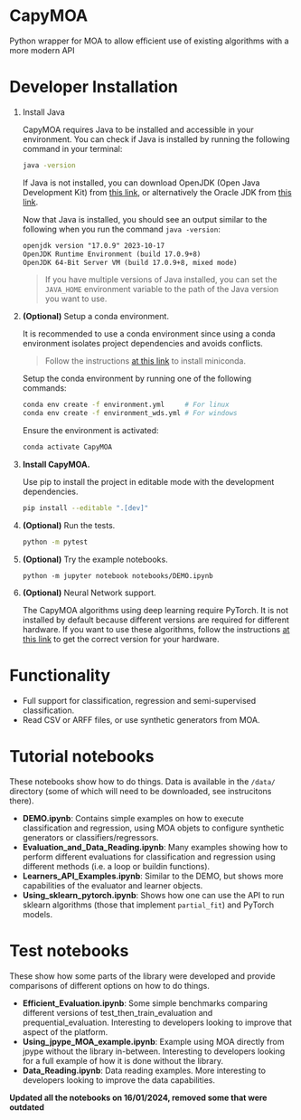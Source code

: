 # CapyMOA
Python wrapper for MOA to allow efficient use of existing algorithms with a more modern API


# Developer Installation

1. Install Java

   CapyMOA requires Java to be installed and accessible in your environment. You
   can check if Java is installed by running the following command in your terminal:
   ```bash
   java -version
   ```

   If Java is not installed, you can download OpenJDK (Open Java Development Kit) 
   from [this link](https://openjdk.org/install/), or alternatively the Oracle 
   JDK from [this link](https://www.oracle.com/java).

   Now that Java is installed, you should see an output similar to the following
   when you run the command `java -version`:
   ```txt
   openjdk version "17.0.9" 2023-10-17
   OpenJDK Runtime Environment (build 17.0.9+8)
   OpenJDK 64-Bit Server VM (build 17.0.9+8, mixed mode)
   ```

   > If you have multiple versions of Java installed, you can set the `JAVA_HOME`
   > environment variable to the path of the Java version you want to use.


1. **(Optional)** Setup a conda environment.

   It is recommended to use a conda environment since using a
   conda environment isolates project dependencies and avoids conflicts.
   > Follow the instructions [at this link](https://docs.conda.io/projects/miniconda/en/latest/) to install miniconda.

   Setup the conda environment by running one of the following commands:
   ```sh
   conda env create -f environment.yml     # For linux
   conda env create -f environment_wds.yml # For windows
   ```
   Ensure the environment is activated:
   ```sh
   conda activate CapyMOA
   ```

2. **Install CapyMOA.**

   Use pip to install the project in editable mode with the development dependencies.
   ```bash
   pip install --editable ".[dev]"
   ```

3. **(Optional)** Run the tests.
   ```bash
   python -m pytest
   ```

4. **(Optional)** Try the example notebooks.
   ```
   python -m jupyter notebook notebooks/DEMO.ipynb
   ```

5. **(Optional)** Neural Network support.

   The CapyMOA algorithms using deep learning require PyTorch. It
   is not installed by default because different versions are required
   for different hardware. If you want to use these algorithms, follow the
   instructions [at this link](https://pytorch.org/get-started/locally/) to
   get the correct version for your hardware.

# Functionality
* Full support for classification, regression and semi-supervised classification. 
* Read CSV or ARFF files, or use synthetic generators from MOA.

# Tutorial notebooks
These notebooks show how to do things. Data is available in the ```/data/``` directory (some of which will need to be downloaded, see instrucitons there). 

* **DEMO.ipynb**: Contains simple examples on how to execute classification and regression, using MOA objets to configure synthetic generators or classifiers/regressors. 
* **Evaluation_and_Data_Reading.ipynb**: Many examples showing how to perform different evaluations for classification and regression using different methods (i.e. a loop or buildin functions). 
* **Learners_API_Examples.ipynb**: Similar to the DEMO, but shows more capabilities of the evaluator and learner objects.
* **Using_sklearn_pytorch.ipynb**: Shows how one can use the API to run sklearn algorithms (those that implement ```partial_fit```) and PyTorch models. 

# Test notebooks
These show how some parts of the library were developed and provide comparisons of different options on how to do things. 

* **Efficient_Evaluation.ipynb**: Some simple benchmarks comparing different versions of test_then_train_evaluation and prequential_evaluation. Interesting to developers looking to improve that aspect of the platform. 
* **Using_jpype_MOA_example.ipynb**: Example using MOA directly from jpype without the library in-between. Interesting to developers looking for a full example of how it is done without the library. 
* **Data_Reading.ipynb**: Data reading examples. More interesting to developers looking to improve the data capabilities. 

**Updated all the notebooks on 16/01/2024, removed some that were outdated**
